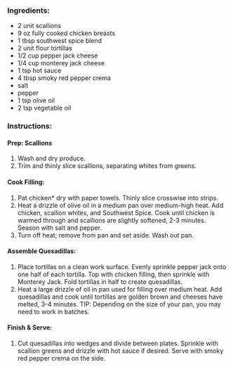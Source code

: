 ### Ingredients:
- 2 unit scallions
- 9 oz fully cooked chicken breasts
- 1 tbsp southwest spice blend
- 2 unit flour tortillas
- 1/2 cup pepper jack cheese
- 1/4 cup monterey jack cheese
- 1 tsp hot sauce
- 4 tbsp smoky red pepper crema
- salt
- pepper
- 1 tsp olive oil
- 2 tsp vegetable oil

### Instructions:
#### Prep: Scallions
1. Wash and dry produce.
2. Trim and thinly slice scallions, separating whites from greens.

#### Cook Filling:
1. Pat chicken* dry with paper towels. Thinly slice crosswise into strips.
2. Heat a drizzle of olive oil in a medium pan over medium-high heat. Add chicken, scallion whites, and Southwest Spice. Cook until chicken is warmed through and scallions are slightly softened, 2-3 minutes. Season with salt and pepper.
3. Turn off heat; remove from pan and set aside. Wash out pan.

#### Assemble Quesadillas:
1. Place tortillas on a clean work surface. Evenly sprinkle pepper jack onto one half of each tortilla. Top with chicken filling, then sprinkle with Monterey Jack. Fold tortillas in half to create quesadillas.
2. Heat a large drizzle of oil in pan used for filling over medium heat. Add quesadillas and cook until tortillas are golden brown and cheeses have melted, 3-4 minutes. TIP: Depending on the size of your pan, you may need to work in batches.

#### Finish & Serve:
1. Cut quesadillas into wedges and divide between plates. Sprinkle with scallion greens and drizzle with hot sauce if desired. Serve with smoky red pepper crema on the side.
